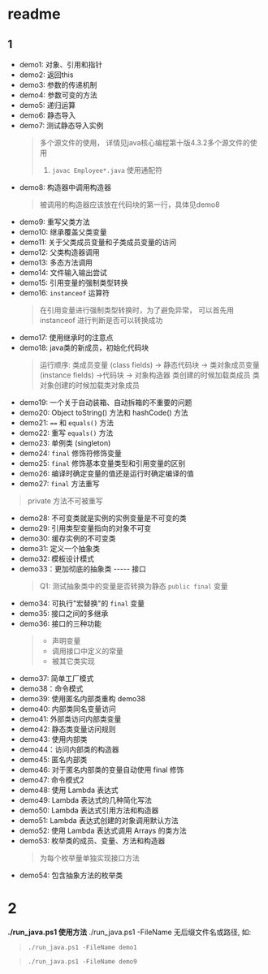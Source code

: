 
# readme
## 1
* demo1: 对象、引用和指针
* demo2: 返回this
* demo3: 参数的传递机制
* demo4: 参数可变的方法
* demo5: 递归运算
* demo6: 静态导入
* demo7: 测试静态导入实例
    > 多个源文件的使用， 详情见java核心编程第十版4.3.2多个源文件的使用
    > 1. `javac Employee*.java` 使用通配符
* demo8: 构造器中调用构造器
    > 被调用的构造器应该放在代码块的第一行，具体见demo8
* demo9: 重写父类方法
* demo10: 继承覆盖父类变量
* demo11: 关于父类成员变量和子类成员变量的访问
* demo12: 父类构造器调用
* demo13: 多态方法调用
* demo14: 文件输入输出尝试
* demo15: 引用变量的强制类型转换
* demo16: `instanceof` 运算符
    > 在引用变量进行强制类型转换时，为了避免异常， 可以首先用 instanceof 进行判断是否可以转换成功
* demo17: 使用继承时的注意点
* demo18: java类的新成员，初始化代码块
    > 运行顺序: 类成员变量 (class fields) -> 静态代码块 -> 类对象成员变量 (instance fields) ->代码块 -> 对象构造器
    > 类创建的时候加载类成员  类对象创建的时候加载类对象成员
* demo19: 一个关于自动装箱、自动拆箱的不重要的问题  
* demo20: Object toString() 方法和 hashCode() 方法
* demo21: `==` 和 `equals()` 方法
* demo22: 重写 `equals()` 方法
* demo23: 单例类 (singleton)
* demo24: `final` 修饰符修饰变量
* demo25: `final` 修饰基本变量类型和引用变量的区别
* demo26: 编译时确定变量的值还是运行时确定编译的值
* demo27: `final` 方法重写
> private 方法不可被重写
* demo28: 不可变类就是实例的实例变量是不可变的类
* demo29: 引用类型变量指向的对象不可变
* demo30: 缓存实例的不可变类
* demo31: 定义一个抽象类
* demo32: 模板设计模式
* demo33：更加彻底的抽象类 ----- 接口
    > Q1: 测试抽象类中的变量是否转换为静态 `public final` 变量
* demo34: 可执行"宏替换"的 `final` 变量
* demo35: 接口之间的多继承
* demo36: 接口的三种功能
    > * 声明变量
    > * 调用接口中定义的常量
    > * 被其它类实现
* demo37: 简单工厂模式
* demo38：命令模式
* demo39: 使用匿名内部类重构 demo38
* demo40: 内部类同名变量访问
* demo41: 外部类访问内部类变量
* demo42: 静态类变量访问规则
* demo43: 使用内部类
* demo44：访问内部类的构造器
* demo45: 匿名内部类
* demo46: 对于匿名内部类的变量自动使用 final 修饰
* demo47: 命令模式2
* demo48: 使用 Lambda 表达式
* demo49: Lambda 表达式的几种简化写法
* demo50: Lambda 表达式引用方法和构造器
* demo51: Lambda 表达式创建的对象调用默认方法
* demo52: 使用 Lambda 表达式调用 Arrays 的类方法
* demo53: 枚举类的成员、变量、方法和构造器
    > 为每个枚举量单独实现接口方法
* demo54: 包含抽象方法的枚举类

# 2
<strong>./run_java.ps1 使用方法</strong>
./run_java.ps1 -FileName 无后缀文件名或路径, 如:
>`./run_java.ps1 -FileName demo1`

>`./run_java.ps1 -FileName demo9`
